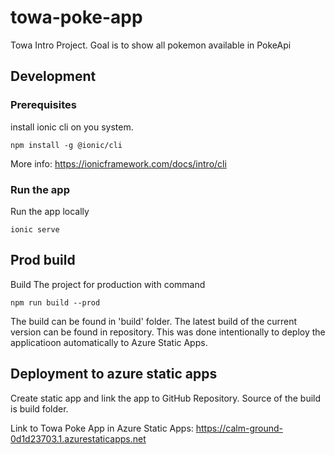 # towa-poke-app
Towa Intro Project. Goal is to show all pokemon available in PokeApi

## Development

### Prerequisites 

install ionic cli on you system. 

`npm install -g @ionic/cli`

More info: https://ionicframework.com/docs/intro/cli

### Run the app 

Run the app locally 

`ionic serve`

## Prod build 

Build The project for production with command 

`npm run build --prod` 

The build can be found in 'build' folder. 
The latest build of the current version can be found in repository. This was done intentionally to deploy the applicatioon automatically to Azure Static Apps. 

## Deployment to azure static apps

Create static app and link the app to GitHub Repository. Source of the build is build folder.

Link to Towa Poke App in Azure Static Apps: https://calm-ground-0d1d23703.1.azurestaticapps.net
